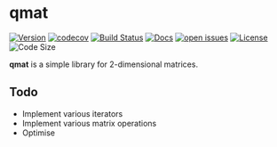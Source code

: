 # qmat
[![Version](https://img.shields.io/crates/v/qmat)](https://crates.io/crates/qmat)
[![codecov](https://codecov.io/gh/Breadinator/qmat/branch/main/graph/badge.svg?token=5351LB1WAN)](https://codecov.io/gh/Breadinator/qmat)
[![Build Status](https://img.shields.io/github/workflow/status/Breadinator/qmat/Rust)](https://github.com/Breadinator/qmat/actions/workflows/rust.yml)
[![Docs](https://img.shields.io/docsrs/qmat)](https://docs.rs/qmat/latest)
[![open issues](https://img.shields.io/github/issues-raw/Breadinator/qmat)](https://github.com/Breadinator/qmat/issues)
[![License](https://img.shields.io/github/license/Breadinator/qmat)](https://github.com/Breadinator/qmat/blob/main/LICENSE)
![Code Size](https://img.shields.io/github/languages/code-size/Breadinator/qmat)

**qmat** is a simple library for 2-dimensional matrices.

## Todo
* Implement various iterators 
* Implement various matrix operations
* Optimise